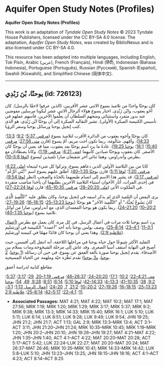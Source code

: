 # Aquifer Open Study Notes (Profiles)

**Aquifer Open Study Notes (Profiles)**

This work is an adaptation of *Tyndale Open Study Notes* © 2023 Tyndale House Publishers, licensed under the CC BY\-SA 4\.0 license. The adaptation, *Aquifer Open Study Notes*, was created by BiblioNexus and is also licensed under CC BY\-SA 4\.0\.

This resource has been adapted into multiple languages, including English, Tok Pisin, Arabic (عربي), French (Français), Hindi (हिंदी), Indonesian (Bahasa Indonesia), Portuguese (Português), Russian (Русский), Spanish (Español), Swahili (Kiswahili), and Simplified Chinese (简体中文).



--------------------------------

## يوحنّا، بْنَ زَبْدِي (id: 726123)

كان يوحنّا واحدًا من تلاميذ يسوع الاثني عشر الأقربين، (الذين عرفوا لاحقًا بالرسل). كان أَخَو يعقوب، وابْن زَبْدِي. اختار يسوع هؤلاء الرجال الاثني عشر ليكونا مرسلين مفوضين عنه بدور متفرد واستثنائي ومنحهم السلطان أن يعلّموا الآخرين. فأسهم عملهم في تأسيس الكنيسة المبكرة (الأولى). تشير التقاليد المبكرة إلى أن يوحنّا ابْن زَبْدِي، هو الذي كتب إنجيل يوحنا ورسائل يوحنا وسفر الرؤيا.

كان يوحنّا وأخوه يعقوب من الدائرة الأقرب لتلاميذ يسوع ([مرقس 5:37](https://ref.ly/Mark5:37)؛ [9:2](https://ref.ly/Mark9:2)؛ [13:3](https://ref.ly/Mark13:3)؛ [14:33](https://ref.ly/Mark14:33)). وأمّهم، سَالُومَة، ربما تكون أخت مريم، أمّ يسوع (قارن [متى 27:56](https://ref.ly/Matt27:56)؛ [مرقس 15:40](https://ref.ly/Mark15:40)؛ [16:1](https://ref.ly/Mark16:1)؛ [يوحنا 19:25](https://ref.ly/John19:25)). عادةً ما يرد اسم يوحنّا بعد يعقوب، مما قد يعني أن يوحنّا كان الأصغر. كان يعقوب ويوحنّا صيادين كأبيهما ([متى 4:21](https://ref.ly/Matt4:21)؛ [مرقس 1:19](https://ref.ly/Mark1:19)). وكانا يصطادان مع بطرس وأندراوس، وهما ثنائي آخر شقيقان صارا تلميذين ليسوع ([لوقا 5:8–10](https://ref.ly/Luke5:8-Luke5:10)).

كانا من بين التلاميذ الأولين الذين دعاهم يسوع، وتركوا كل شيء ليتبعاه ([متّى 4:22](https://ref.ly/Matt4:22)؛ [مرقس 1:20](https://ref.ly/Mark1:20)؛ [لوقا 5:11](https://ref.ly/Luke5:11)؛ قارن [يوحنّا 1:35–40](https://ref.ly/John1:35-John1:40)). أطلق عليهم يسوع اسم "ٱبْنَي ٱلرَّعْدِ" ([مرقس 3:17](https://ref.ly/Mark3:17)). قد يشير هذا الاسم إلى اتسام طبعيهما بالحدّة والصخب (انظر [لوقا 9:54](https://ref.ly/Luke9:54)). في إحدى المرات، أثار الأخوان استياء التلاميذ الآخرين بطلبهما أن يأخذا مناصب متفردة في الملكوت الآتي ([متّى 20:20–28](https://ref.ly/Matt20:20-Matt20:28)؛ [مرقس 10:35–45](https://ref.ly/Mark10:35-Mark10:45)؛ قارن [لوقا 22:24–27](https://ref.ly/Luke22:24-Luke22:27)).

يرى البعض أن التلميذ الذي لم يذكر اسمه في إنجيل يوحنا، وكان يطلق عليه "ٱلتِّلْمِيذِ الَّذِي كَانَ يَسُوعُ يُحِبُّهُ،" أو "التِّلْمِيذ الآخَر" هو يوحنّا ([يوحنا 13:23–25](https://ref.ly/John13:23-John13:25)؛ [18:15–16](https://ref.ly/John18:15-John18:16)؛ [19:26–27](https://ref.ly/John19:26-John19:27)؛ [20:2–10](https://ref.ly/John20:2-John20:10)؛ [21:20–24](https://ref.ly/John21:20-John21:24)). ربما يكون هو يوحنا المعمدان الذي، مع أندراوس، صارا من أوائل تلاميذ يسوع ([يوحنا 1:35–40](https://ref.ly/John1:35-John1:40)).

يرد اسم يوحنا ثلاث مرات في أعمال الرسل. في كل مرة، كان يعمل مع بطرس ([أعمال 3:1–11](https://ref.ly/Acts3:1-Acts3:11)؛ [4:1–23](https://ref.ly/Acts4:1-Acts4:23)؛ [8:14–25](https://ref.ly/Acts8:14-Acts8:25)). وصف بولس يوحنا بأنه أحد "أعمدة" الكنيسة في أورشليم ([غلاطية 2:9](https://ref.ly/Gal2:9)). وهذا يعني أن يوحنا كان قائدًا مهمًا في كنيسة أورشليم.

التقليد الأكثر شيوعًا حول حياة يوحنا في مراحلها اللاحقة، أنه انتقل إلى أفسس، حيث أصبح في النهاية أسقف آسيا الصغرى. وقد عاش إلى مرحلة الشيخوخة،ومات بسلام بين الأصدقاء. يقدم إنجيل يوحنا صورة بالغة العمق عن يسوع، في حين أن رسائله ([1 يوحنا](https://ref.ly/1John1:1-1John5:21)، [2 يوحنا](https://ref.ly/2John1:1-2John1:13)، و[3 يوحنا](https://ref.ly/3John1:1-3John1:14)) تقدم نَظْرَة حيّة وملهمة عن الحياة المسيحية.

مقاطع كتابية لدراسة أعمق

[متى 4:21–22](https://ref.ly/Matt4:21-Matt4:22)؛ [10:2](https://ref.ly/Matt10:2)؛ [17:1](https://ref.ly/Matt17:1)؛ [20:20–24](https://ref.ly/Matt20:20-Matt20:24)؛ [26:37–46](https://ref.ly/Matt26:37-Matt26:46)؛ [مرقس 1:19–20](https://ref.ly/Mark1:19-Mark1:20), [29](https://ref.ly/Mark1:29)؛ [3:17](https://ref.ly/Mark3:17)؛ [5:37](https://ref.ly/Mark5:37)؛ [9:2](https://ref.ly/Mark9:2), [38](https://ref.ly/Mark9:38)؛ [10:35–41](https://ref.ly/Mark10:35-Mark10:41)؛ [13:3–4](https://ref.ly/Mark13:3-Mark13:4)؛ [14:33–42](https://ref.ly/Mark14:33-Mark14:42)؛ [لوقا 5:10](https://ref.ly/Luke5:10)؛ [6:14](https://ref.ly/Luke6:14)؛ [8:51](https://ref.ly/Luke8:51)؛ [9:28](https://ref.ly/Luke9:28), [49](https://ref.ly/Luke9:49), [54](https://ref.ly/Luke9:54)؛ [يوحنا 13:23–25](https://ref.ly/John13:23-John13:25)؛ [18:15–16](https://ref.ly/John18:15-John18:16)؛ [19:26–27](https://ref.ly/John19:26-John19:27)؛ [20:2–10](https://ref.ly/John20:2-John20:10)؛ [21:2](https://ref.ly/John21:2), [7](https://ref.ly/John21:7), [20–24](https://ref.ly/John21:20-John21:24)؛ [أعمال الرسل 1:13](https://ref.ly/Acts1:13)؛ [3:1–11](https://ref.ly/Acts3:1-Acts3:11)؛ [4:1–22](https://ref.ly/Acts4:1-Acts4:22)؛ [5:17–42](https://ref.ly/Acts5:17-Acts5:42)؛ [8:14–25](https://ref.ly/Acts8:14-Acts8:25)؛ [غلاطية 2:9](https://ref.ly/Gal2:9).

* **Associated Passages:** MAT 4:21; MAT 4:22; MAT 10:2; MAT 17:1; MAT 27:56; MRK 1:19; MRK 1:20; MRK 1:29; MRK 3:17; MRK 5:37; MRK 9:2; MRK 9:38; MRK 13:3; MRK 14:33; MRK 15:40; MRK 16:1; LUK 5:10; LUK 5:11; LUK 6:14; LUK 8:51; LUK 9:28; LUK 9:49; LUK 9:54; JHN 19:25; JHN 21:2; JHN 21:7; ACT 1:13; GAL 2:9; MRK 13:3–MRK 13:4; ACT 3:1–ACT 3:11; JHN 21:20–JHN 21:24; MRK 10:35–MRK 10:45; MRK 1:19–MRK 1:20; JHN 20:2–JHN 20:10; JHN 19:26–JHN 19:27; MAT 4:21–MAT 4:22; JHN 1:35–JHN 1:40; ACT 4:1–ACT 4:22; MAT 20:20–MAT 20:28; ACT 5:17–ACT 5:42; LUK 22:24–LUK 22:27; MAT 20:20–MAT 20:24; MAT 26:37–MAT 26:46; MRK 10:35–MRK 10:41; MRK 14:33–MRK 14:42; LUK 5:8–LUK 5:10; JHN 13:23–JHN 13:25; JHN 18:15–JHN 18:16; ACT 4:1–ACT 4:23; ACT 8:14–ACT 8:25

